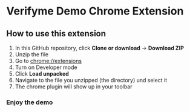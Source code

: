 # Verifyme Demo Chrome Extension

## How to use this extension

1. In this GitHub repository, click **Clone or download** -> **Download ZIP**
2. Unzip the file
3. Go to <chrome://extensions>
4. Turn on Developer mode
5. Click **Load unpacked**
6. Navigate to the file you unzipped (the directory) und select it
7. The chrome plugin will show up in your toolbar

### Enjoy the demo
